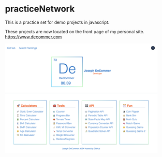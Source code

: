 # practiceNetwork

This is a practice set for demo projects in javascript. 

These projects are now located on the front page of my personal site. https://www.decommer.com

![image of site](./assets/img/siteImg.png)